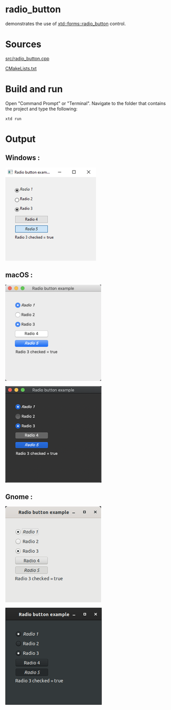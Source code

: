# radio_button

demonstrates the use of [xtd::forms::radio_button](../../../src/xtd_forms/include/xtd/forms/radio_button.hpp) control.

# Sources

[src/radio_button.cpp](src/radio_button.cpp)

[CMakeLists.txt](CMakeLists.txt)

# Build and run

Open "Command Prompt" or "Terminal". Navigate to the folder that contains the project and type the following:

```shell
xtd run
```

# Output

## Windows :

![Screenshot](../../../docs/pictures/examples/radio_button_w.png)

## macOS :

![Screenshot](../../../docs/pictures/examples/radio_button_m.png)

![Screenshot](../../../docs/pictures/examples/radio_button_md.png)

## Gnome :

![Screenshot](../../../docs/pictures/examples/radio_button_g.png)

![Screenshot](../../../docs/pictures/examples/radio_button_gd.png)
